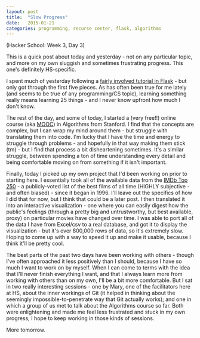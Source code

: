 ```yaml
---
layout: post
title:  "Slow Progress"
date:   2015-01-21
categories: programming, recurse center, flask, algorithms
---
```


(Hacker School: Week 3, Day 3)

This is a quick post about today and yesterday - not on any particular topic, and more on my own sluggish and sometimes frustrating progress. This one's definitely HS-specific.

I spent much of yesterday following a [fairly involved tutorial in Flask](http://blog.miguelgrinberg.com/post/the-flask-mega-tutorial-part-i-hello-world) - but only got through the first five pieces. As has often been true for me lately (and seems to be true of any programming/CS topic), learning something really means learning 25 things - and I never know upfront how much I don't know. 

The rest of the day, and some of today, I started a (very free!!) online course (aka [MOOC](http://en.wikipedia.org/wiki/Massive_open_online_course)) in Algorithms from Stanford. I find that the concepts are complex, but I can wrap my mind around them - but struggle with translating them into code. I'm lucky that I have the time and energy to struggle through problems - and hopefully in that way making them stick (tm) - but I find that process a bit disheartening sometimes. It's a similar struggle, between spending a ton of time understanding every detail and being comfortable moving on from something if it isn't important.

Finally, today I picked up my own project that I'd been working on prior to starting here. I essentially took all of the available data from the [IMDb Top 250](http://www.imdb.com/chart/top) - a publicly-voted list of the best films of all time (HIGHLY subjective - and often biased) - since it began in 1996. I'll leave out the specifics of how I did that for now, but I think that could be a later post. I then translated it into an interactive visualization - one where you can easily digest how the public's feelings (through a pretty big and untrustworthy, but best available, proxy) on particular movies have changed over time. I was able to port all of the data I have from Excel/csv to a real database, and got it to display the visualization - but it's over 800,000 rows of data, so it's extremely slow. Hoping to come up with a way to speed it up and make it usable, because I think it'll be pretty cool.

The best parts of the past two days have been working with others - though I've often approached it less positively than I should, because I have so much I want to work on by myself. When I can come to terms with the idea that I'll never finish everything I want, and that I always learn more from working with others than on my own, I'll be a bit more comfortable. But I sat in two really interesting sessions - one by Mary, one of the facilitators here at HS, about the inner workings of Git (it helped in thinking about the seemingly impossible-to-penetrate way that Git actually works); and one in which a group of us met to talk about the Algorithms course so far. Both were enlightening and made me feel less frustrated and stuck in my own progress; I hope to keep working in those kinds of sessions.

More tomorrow.